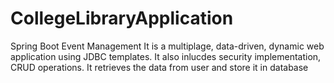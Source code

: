 # CollegeLibraryApplication
Spring Boot Event Management 
It is a multiplage, data-driven, dynamic web application using JDBC templates. It also inlucdes security implementation, CRUD operations. It retrieves the data from user and store it in database

